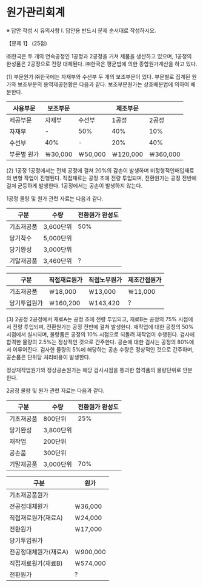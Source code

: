 # 원가관리회계

※ 답안 작성 시 유의사항
Ⅰ. 답안용 반드시 문제 순서대로 작성하시오.

【문제 1】 (25점)

㈜한국은 두 개의 연속공정인 1공정과 2공정을 거쳐 제품을 생산하고 있으며, 1공정의 완성품은 2공정으로 전량 대체된다. ㈜한국은 평균법에 의한 종합원가계산을 하고 있다.

(1) 부문원가
㈜한국에는 자재부와 수선부 두 개의 보조부문이 있다. 부문별로 집계된 원가와 보조부문의 용역제공현황은 다음과 같다. 보조부문원가는 상호배분법에 의하여 배분한다.

| 사용부문 | 보조부문 | | 제조부문 | |
|---------|----------|----------|----------|----------|
| 제공부문 | 자재부 | 수선부 | 1공정 | 2공정 |
| 자재부 | - | 50% | 40% | 10% |
| 수선부 | 40% | - | 20% | 40% |
| 부문별 원가 | ￦30,000 | ￦50,000 | ￦120,000 | ￦360,000 |

(2) 1공정
1공정에서는 전체 공정에 걸쳐 20%의 감손이 발생하며 비정형적인매입재료의 변형 작업이 진행된다. 직접재료는 공정 초에 전량 투입되며, 전환원가는 공정 전반에 걸쳐 균등하게 발생한다. 1공정에서는 공손이 발생하지 않는다.

1공정 물량 및 원가 관련 자료는 다음과 같다.

| 구분 | 수량 | 전환원가 완성도 |
|------|------|----------------|
| 기초재공품 | 3,600단위 | 50% |
| 당기착수 | 5,000단위 | |
| 당기완성 | 3,000단위 | |
| 기말재공품 | 3,460단위 | ? |

| 구분 | 직접재료원가 | 직접노무원가 | 제조간접원가 |
|------|-------------|-------------|-------------|
| 기초재공품 | ￦18,000 | ￦13,000 | ￦11,000 |
| 당기투입원가 | ￦160,200 | ￦143,420 | ? |

(3) 2공정
2공정에서 재료A는 공정 초에 전량 투입되고, 재료B는 공정의 75% 시점에서 전량 투입되며, 전환원가는 공정 전반에 걸쳐 발생한다. 재작업에 대한 공정의 50% 시점에서 실시되며, 불량품은 공정의 10% 시점으로 되돌려 재작업이 수행된다. 검사에 합격한 물량의 2.5%는 정상적인 것으로 간주한다. 공손에 대한 검사는 공정의 80%에서 이루어진다. 검사한 물량의 5%에 해당하는 공손 수량은 정상적인 것으로 간주하며, 공손품은 단위당 처리비용이 발생한다.

정상재작업원가와 정상공손원가는 해당 검사시점을 통과한 합격품의 물량단위로 안분한다.

2공정 물량 및 원가 관련 자료는 다음과 같다.

| 구분 | 수량 | 전환원가 완성도 |
|------|------|----------------|
| 기초재공품 | 800단위 | 25% |
| 당기완성 | 3,800단위 | |
| 재작업 | 200단위 | |
| 공손품 | 300단위 | |
| 기말재공품 | 3,000단위 | 70% |

| 구분 | 원가 |
|------|------|
| 기초재공품원가 | |
| 전공정대체원가 | ￦36,000 |
| 직접재료원가(재료A) | ￦24,000 |
| 전환원가 | ￦17,000 |
| 당기투입원가 | |
| 전공정대체원가(재료A) | ￦900,000 |
| 직접재료원가(재료B) | ￦574,000 |
| 전환원가 | ? |